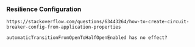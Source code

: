 ### Resilience Configuration
    https://stackoverflow.com/questions/63443264/how-to-create-circuit-breaker-config-from-application-properties
    
    automaticTransitionFromOpenToHalfOpenEnabled has no effect?
    
    
